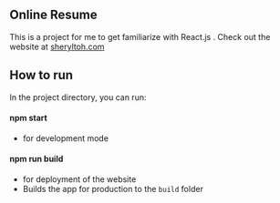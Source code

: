 ## Online Resume
This is a project for me to get familiarize with React.js . 
Check out the website at [sheryltoh.com](sheryltoh.com)


## How to run
In the project directory, you can run:
#### npm start
- for development mode
#### npm run build
- for deployment of the website
- Builds the app for production to the `build` folder

